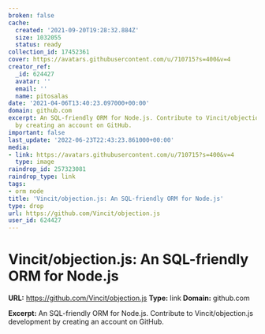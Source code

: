 ```yaml
---
broken: false
cache:
  created: '2021-09-20T19:28:32.884Z'
  size: 1032055
  status: ready
collection_id: 17452361
cover: https://avatars.githubusercontent.com/u/710715?s=400&v=4
creator_ref:
  _id: 624427
  avatar: ''
  email: ''
  name: pitosalas
date: '2021-04-06T13:40:23.097000+00:00'
domain: github.com
excerpt: An SQL-friendly ORM for Node.js. Contribute to Vincit/objection.js development
  by creating an account on GitHub.
important: false
last_update: '2022-06-23T22:43:23.861000+00:00'
media:
- link: https://avatars.githubusercontent.com/u/710715?s=400&v=4
  type: image
raindrop_id: 257323081
raindrop_type: link
tags:
- orm node
title: 'Vincit/objection.js: An SQL-friendly ORM for Node.js'
type: drop
url: https://github.com/Vincit/objection.js
user_id: 624427
---
```


# Vincit/objection.js: An SQL-friendly ORM for Node.js

**URL:** https://github.com/Vincit/objection.js
**Type:** link
**Domain:** github.com

**Excerpt:** An SQL-friendly ORM for Node.js. Contribute to Vincit/objection.js development by creating an account on GitHub.
